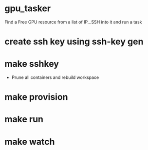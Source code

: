 # gpu_tasker
Find a Free GPU resource from a list of IP...SSH into it and run a task

# create ssh key using ssh-key gen
# make sshkey
- Prune all containers and rebuild workspace
# make provision
# make run
# make watch 